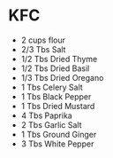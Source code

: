 # KFC

* 2 cups flour
* 2/3 Tbs Salt
* 1/2 Tbs Dried Thyme
* 1/2 Tbs Dried Basil
* 1/3 Tbs Dried Oregano
* 1 Tbs Celery Salt
* 1 Tbs Black Pepper
* 1 Tbs Dried Mustard
* 4 Tbs Paprika
* 2 Tbs Garlic Salt
* 1 Tbs Ground Ginger
* 3 Tbs White Pepper
